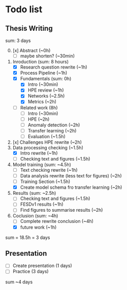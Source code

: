 # Todo list

## Thesis Writing

sum: 3 days

0. [x] Abstract (~0h)
   - [ ] maybe shorten? (~30min)
1. Inroduction (sum: 8 hours)
   - [x] Research question rewrite (~1h)
   - [x] Process Pipeline (~1h)
   - [x] Fundamentals (sum: 0h)
     - [x] Intro (~30min)
     - [x] HPE review (~1h)
     - [x] Networks (~2.5h)
     - [x] Metrics (~2h)
   - [ ] Related work (8h)
     - [ ] Intro (~30min)
     - [ ] HPE (~2h)
     - [ ] Anomaly detection (~2h)
     - [ ] Transfer learning (~2h)
     - [ ] Evaluation (~1.5h)
2. [x] Challenges HPE rewrite (~2h)
3. Data processing checking (~1.5h)
    - [x] Intro rewrite (~1h)
    - [ ] Checking text and figures (~1.5h)
4. Model training (sum: ~4.5h)
    - [ ] Text checking rewrite (~1h)
    - [ ] Data analysis rewrite (less text for figures) (~2h)
    - [ ] Training Section (~1.5h)
    - [x] Create model schema fro transfer learning (~2h)
5. Results (sum: ~2.5h)
    - [ ] Checking text and figures (~1.5h)
    - [ ] FESDv1 results (~1h)
    - [ ] Find figures to summarise results (~2h)
6. Coclusion (sum: ~4h)
    - [ ] Complete rewrite conclusion (~4h)
    - [x] future work (~1h)

sum = 18.5h = 3 days

## Presentation

- [ ] Create presentation (1 days)
- [ ] Practice (3 days)

sum ~4 days